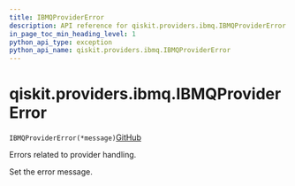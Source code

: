 ```yaml
---
title: IBMQProviderError
description: API reference for qiskit.providers.ibmq.IBMQProviderError
in_page_toc_min_heading_level: 1
python_api_type: exception
python_api_name: qiskit.providers.ibmq.IBMQProviderError
---
```


# qiskit.providers.ibmq.IBMQProviderError

<span id="qiskit.providers.ibmq.IBMQProviderError" />

`IBMQProviderError(*message)`[GitHub](https://github.com/qiskit/qiskit/tree/stable/0.40/qiskit/providers/ibmq/exceptions.py "view source code")

Errors related to provider handling.

Set the error message.

